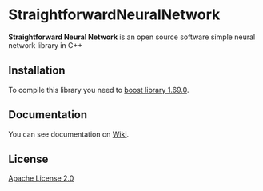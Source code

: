 # StraightforwardNeuralNetwork
**Straightforward Neural Network** is an open source software simple neural network library in C++

## Installation

To compile this library you need to [boost library 1.69.0](https://github.com/boostorg/boost/releases/tag/boost-1.69.0).

## Documentation

You can see documentation on [Wiki](https://github.com/MatthieuHernandez/StraightforwardNeuralNetwork/wiki).

## License

[Apache License 2.0](LICENSE)
